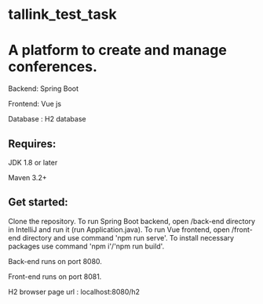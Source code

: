 # tallink_test_task
# A platform to create and manage conferences.
Backend: Spring Boot

Frontend: Vue js

Database : H2 database

## Requires:

JDK 1.8 or later

Maven 3.2+


## Get started:
Clone the repository.
To run Spring Boot backend, open /back-end directory in IntelliJ and run it (run Application.java).
To run Vue frontend, open /front-end directory and use command 'npm run serve'.
To install necessary packages use command 'npm i'/'npm run build'.

Back-end runs on port 8080.

Front-end runs on port 8081.




H2 browser page url : localhost:8080/h2
